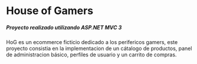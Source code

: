 # House of Gamers

##### Proyecto realizado utilizando ASP.NET MVC 3

HoG es un ecommerce ficticio dedicado a los perifericos gamers, este proyecto consistia en la implementacion de un cátalogo de productos, panel de administracion básico, perfiles de usuario y un carrito de compras.
